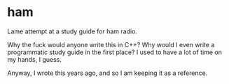 # ham

Lame attempt at a study guide for ham radio.

Why the fuck would anyone write this in C++?  Why would I even write a programmatic study guide in the first place? I used to have a lot of time on my hands, I guess.

Anyway, I wrote this years ago, and so I am keeping it as a reference.
